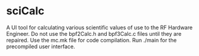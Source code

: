 # sciCalc
A UI tool for calculating various scientific values of use to the RF Hardware Engineer.
Do not use the bpf2Calc.h and bpf3Calc.c files until they are repaired.
Use the mc.mk file for code compilation.
Run ./main for the precompiled user interface.
